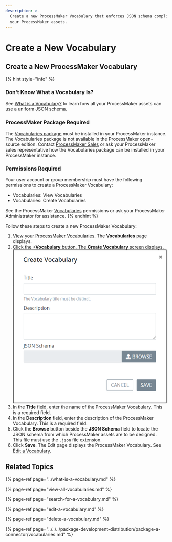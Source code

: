 ```yaml
---
description: >-
  Create a new ProcessMaker Vocabulary that enforces JSON schema compliance in
  your ProcessMaker assets.
---
```


# Create a New Vocabulary

## Create a New ProcessMaker Vocabulary

{% hint style="info" %}
### Don't Know What a Vocabulary Is?

See [What is a Vocabulary?](../what-is-a-vocabulary.md) to learn how all your ProcessMaker assets can use a uniform JSON schema.

### ProcessMaker Package Required

The [Vocabularies package](../../../package-development-distribution/package-a-connector/vocabularies.md) must be installed in your ProcessMaker instance. The Vocabularies package is not available in the ProcessMaker open-source edition. Contact [ProcessMaker Sales](mailto:sales@processmaker.com) or ask your ProcessMaker sales representative how the Vocabularies package can be installed in your ProcessMaker instance.

### Permissions Required

Your user account or group membership must have the following permissions to create a ProcessMaker Vocabulary:

* Vocabularies: View Vocabularies
* Vocabularies: Create Vocabularies

See the ProcessMaker [Vocabularies](../../../processmaker-administration/permission-descriptions-for-users-and-groups.md#vocabularies) permissions or ask your ProcessMaker Administrator for assistance.
{% endhint %}

Follow these steps to create a new ProcessMaker Vocabulary:

1. [View your ProcessMaker Vocabularies](view-all-vocabularies.md#view-all-vocabularies). The **Vocabularies** page displays.
2. Click the **+Vocabulary** button. The **Create Vocabulary** screen displays. ![](../../../.gitbook/assets/create-vocabulary-screen-processes.png) 
3. In the **Title** field, enter the name of the ProcessMaker Vocabulary. This is a required field.
4. In the **Description** field, enter the description of the ProcessMaker Vocabulary. This is a required field.
5. Click the **Browse** button beside the **JSON Schema** field to locate the JSON schema from which ProcessMaker assets are to be designed. This file must use the `.json` file extension.
6. Click **Save**. The Edit page displays the ProcessMaker Vocabulary. See [Edit a Vocabulary](edit-a-vocabulary.md).

## Related Topics

{% page-ref page="../what-is-a-vocabulary.md" %}

{% page-ref page="view-all-vocabularies.md" %}

{% page-ref page="search-for-a-vocabulary.md" %}

{% page-ref page="edit-a-vocabulary.md" %}

{% page-ref page="delete-a-vocabulary.md" %}

{% page-ref page="../../../package-development-distribution/package-a-connector/vocabularies.md" %}

